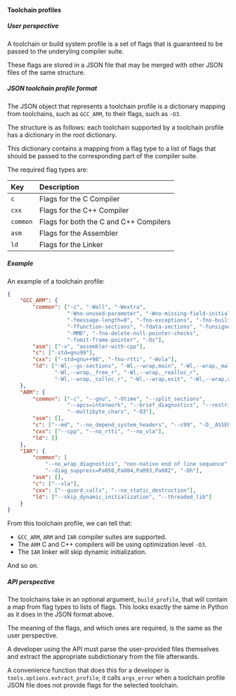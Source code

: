 #### Toolchain profiles

##### User perspective

A toolchain or build system profile is a set of flags that is guaranteed to be passed to the underyling compiler suite.

These flags are stored in a JSON file that may be merged with other JSON files of the same structure.

##### JSON toolchain profile format

The JSON object that represents a toolchain profile is a dictionary mapping from toolchains, such as `GCC_ARM`, to their flags, such as `-O3`.

The structure is as follows: each toolchain supported by a toolchain profile has a dictionary in the root dictionary.

This dictionary contains a mapping from a flag type to a list of flags that should be passed to the corresponding part of the compiler suite.

The required flag types are:

| Key      | Description                           |
|:---------|:--------------------------------------|
| `c`      | Flags for the C Compiler              |
| `cxx`    | Flags for the C++ Compiler            |
| `common` | Flags for both the C and C++ Compilers|
| `asm`    | Flags for the Assembler               |
| `ld`     | Flags for the Linker                  |

##### Example

An example of a toolchain profile:

```json
{
    "GCC_ARM": {
        "common": ["-c", "-Wall", "-Wextra",
                   "-Wno-unused-parameter", "-Wno-missing-field-initializers",
                   "-fmessage-length=0", "-fno-exceptions", "-fno-builtin",
                   "-ffunction-sections", "-fdata-sections", "-funsigned-char",
                   "-MMD", "-fno-delete-null-pointer-checks",
                   "-fomit-frame-pointer", "-Os"],
        "asm": ["-x", "assembler-with-cpp"],
        "c": ["-std=gnu99"],
        "cxx": ["-std=gnu++98", "-fno-rtti", "-Wvla"],
        "ld": ["-Wl,--gc-sections", "-Wl,--wrap,main", "-Wl,--wrap,_malloc_r",
               "-Wl,--wrap,_free_r", "-Wl,--wrap,_realloc_r",
               "-Wl,--wrap,_calloc_r", "-Wl,--wrap,exit", "-Wl,--wrap,atexit"]
    },
    "ARM": {
        "common": ["-c", "--gnu", "-Otime", "--split_sections",
                   "--apcs=interwork", "--brief_diagnostics", "--restrict",
                   "--multibyte_chars", "-O3"],
        "asm": [],
        "c": ["--md", "--no_depend_system_headers", "--c99", "-D__ASSERT_MSG"],
        "cxx": ["--cpp", "--no_rtti", "--no_vla"],
        "ld": []
    },
    "IAR": {
        "common": [
            "--no_wrap_diagnostics", "non-native end of line sequence", "-e",
            "--diag_suppress=Pa050,Pa084,Pa093,Pa082", "-Oh"],
        "asm": [],
        "c": ["--vla"],
        "cxx": ["--guard_calls", "--no_static_destruction"],
        "ld": ["--skip_dynamic_initialization", "--threaded_lib"]
    }
}
```

From this toolchain profile, we can tell that:

- `GCC_ARM`, `ARM` and `IAR` compiler suites are supported.
- The `ARM` C and C++ compilers will be using optimization level `-O3`.
- The `IAR` linker will skip dynamic initialization.

And so on.

##### API perspective

The toolchains take in an optional argument, ``build_profile``, that will contain a map from flag types to lists of flags. This looks exactly the same in Python as it does in the JSON format above.

The meaning of the flags, and which ones are required, is the same as the user perspective.

A developer using the API must parse the user-provided files themselves and extract the appropriate subdictionary from the file afterwards.

A convenience function that does this for a developer is `tools.options.extract_profile`; it calls ``args_error`` when a toolchain profile JSON file does not provide flags for the selected toolchain.
